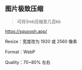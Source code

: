 ## 图片极致压缩

> 可将3mb压缩至几百kb

https://squoosh.app/

Resize：宽度改为 1920 或 2560 像素

Format：WebP

Quality：70~80% 左右


